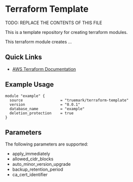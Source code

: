 # Terraform Template

TODO: REPLACE THE CONTENTS OF THIS FILE

This is a template repository for creating terraform modules.

This terraform module creates ...

## Quick Links
 * [AWS Terraform Documentation](https://registry.terraform.io/providers/hashicorp/aws/latest/docs)

## Example Usage
```
module "example" {
  source                 = "truemark/terraform-template"
  version                = "0.0.1"
  database_name          = "example"
  deletion_protection    = true
}
```
## Parameters
The following parameters are supported:

- apply_immediately
- allowed_cidr_blocks
- auto_minor_version_upgrade
- backup_retention_period
- ca_cert_identifier
